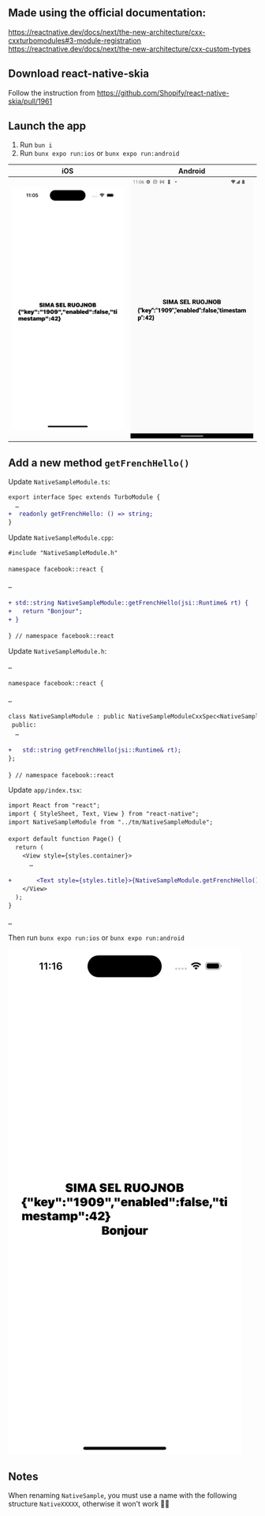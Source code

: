 ## Made using the official documentation:

https://reactnative.dev/docs/next/the-new-architecture/cxx-cxxturbomodules#3-module-registration
https://reactnative.dev/docs/next/the-new-architecture/cxx-custom-types

## Download react-native-skia

Follow the instruction from https://github.com/Shopify/react-native-skia/pull/1961

## Launch the app

1. Run `bun i`
2. Run `bunx expo run:ios` or `bunx expo run:android`

<!-- A table with 2 columns 2 rows -->

| iOS                        | Android                        |
| -------------------------- | ------------------------------ |
| ![](./repo_images/ios.png) | ![](./repo_images/android.png) |

## Add a new method `getFrenchHello()`

Update `NativeSampleModule.ts`:

```diff
export interface Spec extends TurboModule {
  …
+  readonly getFrenchHello: () => string;
}
```

Update `NativeSampleModule.cpp`:

```diff
#include "NativeSampleModule.h"

namespace facebook::react {

…

+ std::string NativeSampleModule::getFrenchHello(jsi::Runtime& rt) {
+   return "Bonjour";
+ }

} // namespace facebook::react
```

Update `NativeSampleModule.h`:

```diff
…

namespace facebook::react {

…

class NativeSampleModule : public NativeSampleModuleCxxSpec<NativeSampleModule> {
 public:
  …

+   std::string getFrenchHello(jsi::Runtime& rt);
};

} // namespace facebook::react
```

Update `app/index.tsx`:

```diff
import React from "react";
import { StyleSheet, Text, View } from "react-native";
import NativeSampleModule from "../tm/NativeSampleModule";

export default function Page() {
  return (
    <View style={styles.container}>
      …

+       <Text style={styles.title}>{NativeSampleModule.getFrenchHello()}</Text>
    </View>
  );
}

…

```

Then run `bunx expo run:ios` or `bunx expo run:android`

![](./repo_images/bonjour.png)

## Notes

When renaming `NativeSample`, you must use a name with the following structure `NativeXXXXX`, otherwise it won't work 🤷‍♂️
